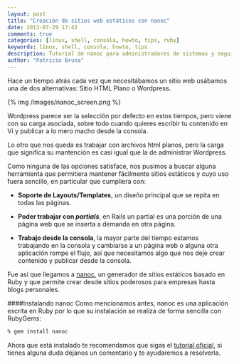 ```yaml
---
layout: post
title: "Creación de sitios web estáticos con nanoc"
date: 2013-07-29 17:42
comments: true
categories: [linux, shell, consola, howto, tips, ruby]
keywords: linux, shell, consola, howto, tips
description: Tutorial de nanoc para administradores de sistemas y seguidores de la cultura DevOps.
author: "Patricio Bruna"
---
```

Hace un tiempo atrás cada vez que necesitábamos un sitio web usábamos una de dos alternativas: Sitio HTML Plano o Wordpress.

{% img /images/nanoc_screen.png %}

Wordpress parece ser la selección por defecto en estos tiempos, pero viene con su carga asociada, sobre todo cuando quieres escribir tu contenido en Vi y publicar a lo mero macho desde la consola.

Lo otro que nos queda es trabajar con archivos html planos, pero la carga que significa su mantención es casi igual que la de administrar Wordpress. 

Como ninguna de las opciones satisface, nos pusimos a buscar alguna herramienta que permitiera mantener fácilmente sitios estáticos y cuyo uso fuera sencillo, en particular que cumpliera con:

* **Soporte de Layouts/Templates**, un diseño principal que se repita en todas las páginas.

* **Poder trabajar con _partials_**, en Rails un partial es una porción de una página web que se inserta a demanda en otra página.

* **Trabajo desde la consola**, la mayor parte del tiempo estamos trabajando en la consola y cambiarse a un página web o alguna otra aplicación rompe el flujo, así que necesitamos algo que nos deje crear contenido y publicar desde la consola.

Fue así que llegamos a [nanoc](http://www.nanoc.ws), un generador de sitios estáticos basado en Ruby y que permite crear desde sitios poderosos para empresas hasta blogs personales.

####Instalando nanoc
Como mencionamos antes, nanoc es una aplicación escrita en Ruby por lo que su instalación se realiza de forma sencilla con RubyGems:

```bash
% gem install nanoc
```

Ahora que está instalado te recomendamos que sigas el [tutorial oficial](http://nanoc.ws/docs/tutorial/), si tienes alguna duda déjanos un comentario y te ayudaremos a resolverla.



